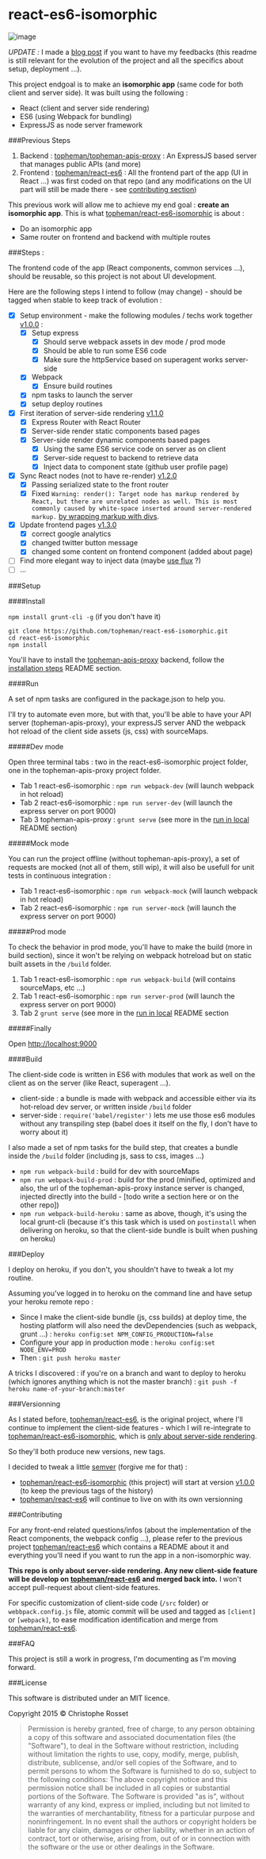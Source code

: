 react-es6-isomorphic
====================

![image](http://dev.topheman.com/wp-content/uploads/2015/04/logo-reactjs.png)

*UPDATE :* I made a [blog post](http://dev.topheman.com/react-es6-isomorphic/) if you want to have my feedbacks (this readme is still relevant for the evolution of the project and all the specifics about setup, deployment ...).

This project endgoal is to make an **isomorphic app** (same code for both client and server side). It was built using the following :

* React (client and server side rendering)
* ES6 (using Webpack for bundling)
* ExpressJS as node server framework

###Previous Steps

1. Backend : [topheman/topheman-apis-proxy](https://github.com/topheman/topheman-apis-proxy) : An ExpressJS based server that manages public APIs (and more)
2. Frontend : [topheman/react-es6](https://github.com/topheman/react-es6) : All the frontend part of the app (UI in React ...) was first coded on that repo (and any modifications on the UI part will still be made there - see [contributing section](#contributing))

This previous work will allow me to achieve my end goal : **create an isomorphic app**. This is what [topheman/react-es6-isomorphic](https://github.com/topheman/react-es6-isomorphic) is about :

* Do an isomorphic app
* Same router on frontend and backend with multiple routes

###Steps :

The frontend code of the app (React components, common services ...), should be reusable, so this project is not about UI development.

Here are the following steps I intend to follow (may change) - should be tagged when stable to keep track of evolution :

- [x] Setup environment - make the following modules / techs work together [v1.0.0](https://github.com/topheman/react-es6-isomorphic/tree/v1.0.0) :
	- [x] Setup express
		- [x] Should serve webpack assets in dev mode / prod mode
		- [x] Should be able to run some ES6 code
		- [x] Make sure the httpService based on superagent works server-side
	- [x] Webpack
		- [x] Ensure build routines
	- [x] npm tasks to launch the server
	- [x] setup deploy routines
- [x] First iteration of server-side rendering [v1.1.0](https://github.com/topheman/react-es6-isomorphic/tree/v1.1.0)
	- [x] Express Router with React Router
	- [x] Server-side render static components based pages
	- [x] Server-side render dynamic components based pages
		- [x] Using the same ES6 service code on server as on client
		- [x] Server-side request to backend to retrieve data
		- [x] Inject data to component state (github user profile page)
- [x] Sync React nodes (not to have re-render) [v1.2.0](https://github.com/topheman/react-es6-isomorphic/tree/v1.2.0)
	- [x] Passing serialized state to the front router
	- [x] Fixed `Warning: render(): Target node has markup rendered by React, but there are unrelated nodes as well. This is most commonly caused by white-space inserted around server-rendered markup.` [by wrapping markup with divs](https://github.com/cvan/taro/issues/28#issuecomment-95694552).
- [x] Update frontend pages [v1.3.0](https://github.com/topheman/react-es6-isomorphic/tree/v1.3.0)
	- [x] correct google analytics
	- [x] changed twitter button message
	- [x] changed some content on frontend component (added about page)
- [ ] Find more elegant way to inject data (maybe [use flux](https://github.com/topheman/react-es6-isomorphic/issues/1) ?)
- [ ] ...

###Setup

####Install

`npm install grunt-cli -g` (if you don't have it)

```shell
git clone https://github.com/topheman/react-es6-isomorphic.git
cd react-es6-isomorphic
npm install
```

You'll have to install the [topheman-apis-proxy](https://github.com/topheman/topheman-apis-proxy) backend, follow the [installation steps](https://github.com/topheman/topheman-apis-proxy#installation) README section.

####Run

A set of npm tasks are configured in the package.json to help you.

I'll try to automate even more, but with that, you'll be able to have your API server (topheman-apis-proxy), your expressJS server AND the webpack hot reload of the client side assets (js, css) with sourceMaps.

#####Dev mode

Open three terminal tabs : two in the react-es6-isomorphic project folder, one in the topheman-apis-proxy project folder.

* Tab 1 react-es6-isomorphic : `npm run webpack-dev` (will launch webpack in hot reload)
* Tab 2 react-es6-isomorphic : `npm run server-dev` (will launch the express server on port 9000)
* Tab 3 topheman-apis-proxy : `grunt serve` (see more in the [run in local](https://github.com/topheman/topheman-apis-proxy#run-in-local) README section)

#####Mock mode

You can run the project offline (without topheman-apis-proxy), a set of requests are mocked (not all of them, still wip), it will also be usefull for unit tests in continuous integration :

* Tab 1 react-es6-isomorphic : `npm run webpack-mock` (will launch webpack in hot reload)
* Tab 2 react-es6-isomorphic : `npm run server-mock` (will launch the express server on port 9000)

#####Prod mode

To check the behavior in prod mode, you'll have to make the build (more in build section), since it won't be relying on webpack hotreload but on static built assets in the `/build` folder.

1. Tab 1 react-es6-isomorphic : `npm run webpack-build` (will contains sourceMaps, etc ...)
2. Tab 1 react-es6-isomorphic : `npm run server-prod` (will launch the express server on port 9000)
3. Tab 2 `grunt serve` (see more in the [run in local](https://github.com/topheman/topheman-apis-proxy#run-in-local) README section

#####Finally

Open [http://localhost:9000](http://localhost:9000/)


####Build

The client-side code is written in ES6 with modules that work as well on the client as on the server (like React, superagent ...).

* client-side : a bundle is made with webpack and accessible either via its hot-reload dev server, or written inside `/build` folder
* server-side : `require('babel/register')` lets me use those es6 modules without any transpiling step (babel does it itself on the fly, I don't have to worry about it)

I also made a set of npm tasks for the build step, that creates a bundle inside the `/build` folder (including js, sass to css, images ...)

* `npm run webpack-build` : build for dev with sourceMaps
* `npm run webpack-build-prod` : build for the prod (minified, optimized and also, the url of the topheman-apis-proxy instance server is changed, injected directly into the build - [todo write a section here or on the other repo])
* `npm run webpack-build-heroku` : same as above, though, it's using the local grunt-cli (because it's this task which is used on `postinstall` when delivering on heroku, so that the client-side bundle is built when pushing on heroku)

###Deploy

I deploy on heroku, if you don't, you shouldn't have to tweak a lot my routine.

Assuming you've logged in to heroku on the command line and have setup your heroku remote repo :

* Since I make the client-side bundle (js, css builds) at deploy time, the hosting platform will also need the devDependencies (such as webpack, grunt ...) : `heroku config:set NPM_CONFIG_PRODUCTION=false`
* Configure your app in production mode : `heroku config:set NODE_ENV=PROD`
* Then : `git push heroku master`

A tricks I discovered : if you're on a branch and want to deploy to heroku (which ignores anything which is not the master branch) : `git push -f heroku name-of-your-branch:master`

###Versionning

As I stated before, [topheman/react-es6](https://github.com/topheman/react-es6), is the original project, where I'll continue to implement the client-side features - which I will re-integrate to [topheman/react-es6-isomorphic](https://github.com/topheman/react-es6-isomorphic), which is [only about server-side rendering](#contributing).

So they'll both produce new versions, new tags.

I decided to tweak a little [semver](http://semver.org/) (forgive me for that) :

* [topheman/react-es6-isomorphic](https://github.com/topheman/react-es6-isomorphic) (this project) will start at version [v1.0.0](https://github.com/topheman/react-es6-isomorphic/tree/v1.0.0) (to keep the previous tags of the history)
* [topheman/react-es6](https://github.com/topheman/react-es6) will continue to live on with its own versionning

###Contributing

For any front-end related questions/infos (about the implementation of the React components, the webpack config ...), please refer to the previous project [topheman/react-es6](https://github.com/topheman/react-es6) which contains a README about it and everything you'll need if you want to run the app in a non-isomorphic way.

**This repo is only about server-side rendering. Any new client-side feature will be develop on [topheman/react-es6](https://github.com/topheman/react-es6) and merged back into.** I won't accept pull-request about client-side features.

For specific customization of client-side code (`/src` folder) or `webbpack.config.js` file, atomic commit will be used and tagged as `[client]` or `[webpack]`, to ease modification identification and merge from [topheman/react-es6](https://github.com/topheman/react-es6).

###FAQ

This project is still a work in progress, I'm documenting as I'm moving forward.

###License

This software is distributed under an MIT licence.

Copyright 2015 © Christophe Rosset

> Permission is hereby granted, free of charge, to any person obtaining a copy of this software
> and associated documentation files (the "Software"), to deal in the Software without
> restriction, including without limitation the rights to use, copy, modify, merge, publish,
> distribute, sublicense, and/or sell copies of the Software, and to permit persons to whom the
> Software is furnished to do so, subject to the following conditions:
> The above copyright notice and this permission notice shall be included in all copies or
> substantial portions of the Software.
> The Software is provided "as is", without warranty of any kind, express or implied, including
> but not limited to the warranties of merchantability, fitness for a particular purpose and
> noninfringement. In no event shall the authors or copyright holders be liable for any claim,
> damages or other liability, whether in an action of contract, tort or otherwise, arising from,
> out of or in connection with the software or the use or other dealings in the Software.